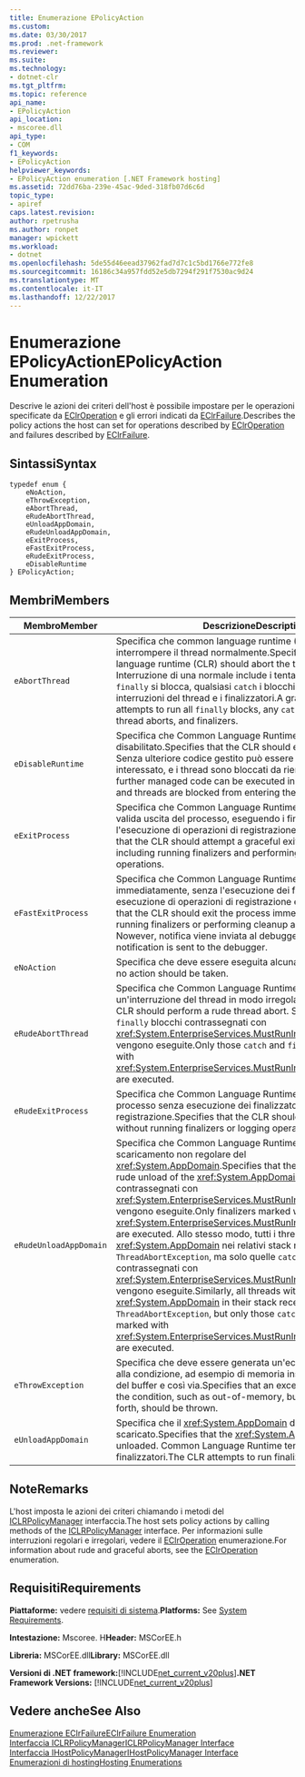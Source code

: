 ```yaml
---
title: Enumerazione EPolicyAction
ms.custom: 
ms.date: 03/30/2017
ms.prod: .net-framework
ms.reviewer: 
ms.suite: 
ms.technology:
- dotnet-clr
ms.tgt_pltfrm: 
ms.topic: reference
api_name:
- EPolicyAction
api_location:
- mscoree.dll
api_type:
- COM
f1_keywords:
- EPolicyAction
helpviewer_keywords:
- EPolicyAction enumeration [.NET Framework hosting]
ms.assetid: 72dd76ba-239e-45ac-9ded-318fb07d6c6d
topic_type:
- apiref
caps.latest.revision: 
author: rpetrusha
ms.author: ronpet
manager: wpickett
ms.workload:
- dotnet
ms.openlocfilehash: 5de55d46eead37962fad7d7c1c5bd1766e772fe8
ms.sourcegitcommit: 16186c34a957fdd52e5db7294f291f7530ac9d24
ms.translationtype: MT
ms.contentlocale: it-IT
ms.lasthandoff: 12/22/2017
---
```

# <a name="epolicyaction-enumeration"></a><span data-ttu-id="c1e47-102">Enumerazione EPolicyAction</span><span class="sxs-lookup"><span data-stu-id="c1e47-102">EPolicyAction Enumeration</span></span>
<span data-ttu-id="c1e47-103">Descrive le azioni dei criteri dell'host è possibile impostare per le operazioni specificate da [EClrOperation](../../../../docs/framework/unmanaged-api/hosting/eclroperation-enumeration.md) e gli errori indicati da [EClrFailure](../../../../docs/framework/unmanaged-api/hosting/eclrfailure-enumeration.md).</span><span class="sxs-lookup"><span data-stu-id="c1e47-103">Describes the policy actions the host can set for operations described by [EClrOperation](../../../../docs/framework/unmanaged-api/hosting/eclroperation-enumeration.md) and failures described by [EClrFailure](../../../../docs/framework/unmanaged-api/hosting/eclrfailure-enumeration.md).</span></span>  
  
## <a name="syntax"></a><span data-ttu-id="c1e47-104">Sintassi</span><span class="sxs-lookup"><span data-stu-id="c1e47-104">Syntax</span></span>  
  
```  
typedef enum {  
    eNoAction,  
    eThrowException,  
    eAbortThread,  
    eRudeAbortThread,  
    eUnloadAppDomain,  
    eRudeUnloadAppDomain,  
    eExitProcess,  
    eFastExitProcess,  
    eRudeExitProcess,  
    eDisableRuntime  
} EPolicyAction;  
```  
  
## <a name="members"></a><span data-ttu-id="c1e47-105">Membri</span><span class="sxs-lookup"><span data-stu-id="c1e47-105">Members</span></span>  
  
|<span data-ttu-id="c1e47-106">Membro</span><span class="sxs-lookup"><span data-stu-id="c1e47-106">Member</span></span>|<span data-ttu-id="c1e47-107">Descrizione</span><span class="sxs-lookup"><span data-stu-id="c1e47-107">Description</span></span>|  
|------------|-----------------|  
|`eAbortThread`|<span data-ttu-id="c1e47-108">Specifica che common language runtime (CLR) deve interrompere il thread normalmente.</span><span class="sxs-lookup"><span data-stu-id="c1e47-108">Specifies that the common language runtime (CLR) should abort the thread gracefully.</span></span> <span data-ttu-id="c1e47-109">Interruzione di una normale include i tentativi di eseguire tutti `finally` si blocca, qualsiasi `catch` i blocchi correlati alle interruzioni del thread e i finalizzatori.</span><span class="sxs-lookup"><span data-stu-id="c1e47-109">A graceful abort includes attempts to run all `finally` blocks, any `catch` blocks related to thread aborts, and finalizers.</span></span>|  
|`eDisableRuntime`|<span data-ttu-id="c1e47-110">Specifica che Common Language Runtime deve essere stato disabilitato.</span><span class="sxs-lookup"><span data-stu-id="c1e47-110">Specifies that the CLR should enter a disabled state.</span></span> <span data-ttu-id="c1e47-111">Senza ulteriore codice gestito può essere eseguito nel processo interessato, e i thread sono bloccati da rientrano nel CLR.</span><span class="sxs-lookup"><span data-stu-id="c1e47-111">No further managed code can be executed in the affected process, and threads are blocked from entering the CLR.</span></span>|  
|`eExitProcess`|<span data-ttu-id="c1e47-112">Specifica che Common Language Runtime deve tentare una valida uscita del processo, eseguendo i finalizzatori e l'esecuzione di operazioni di registrazione e di pulizia.</span><span class="sxs-lookup"><span data-stu-id="c1e47-112">Specifies that the CLR should attempt a graceful exit of the process, including running finalizers and performing cleanup and logging operations.</span></span>|  
|`eFastExitProcess`|<span data-ttu-id="c1e47-113">Specifica che Common Language Runtime si chiude il processo immediatamente, senza l'esecuzione dei finalizzatori o esecuzione di operazioni di registrazione e di pulizia.</span><span class="sxs-lookup"><span data-stu-id="c1e47-113">Specifies that the CLR should exit the process immediately, without running finalizers or performing cleanup and logging operations.</span></span> <span data-ttu-id="c1e47-114">Nowever, notifica viene inviata al debugger.</span><span class="sxs-lookup"><span data-stu-id="c1e47-114">Nowever, notification is sent to the debugger.</span></span>|  
|`eNoAction`|<span data-ttu-id="c1e47-115">Specifica che deve essere eseguita alcuna azione.</span><span class="sxs-lookup"><span data-stu-id="c1e47-115">Specifies that no action should be taken.</span></span>|  
|`eRudeAbortThread`|<span data-ttu-id="c1e47-116">Specifica che Common Language Runtime deve eseguire un'interruzione del thread in modo irregolare.</span><span class="sxs-lookup"><span data-stu-id="c1e47-116">Specifies that the CLR should perform a rude thread abort.</span></span> <span data-ttu-id="c1e47-117">Solo quelli `catch` e `finally` blocchi contrassegnati con <xref:System.EnterpriseServices.MustRunInClientContextAttribute> vengono eseguite.</span><span class="sxs-lookup"><span data-stu-id="c1e47-117">Only those `catch` and `finally` blocks marked with <xref:System.EnterpriseServices.MustRunInClientContextAttribute> are executed.</span></span>|  
|`eRudeExitProcess`|<span data-ttu-id="c1e47-118">Specifica che Common Language Runtime deve uscire dal processo senza esecuzione dei finalizzatori o operazioni di registrazione.</span><span class="sxs-lookup"><span data-stu-id="c1e47-118">Specifies that the CLR should exit the process without running finalizers or logging operations.</span></span>|  
|`eRudeUnloadAppDomain`|<span data-ttu-id="c1e47-119">Specifica che Common Language Runtime deve eseguire uno scaricamento non regolare del <xref:System.AppDomain>.</span><span class="sxs-lookup"><span data-stu-id="c1e47-119">Specifies that the CLR should perform a rude unload of the <xref:System.AppDomain>.</span></span> <span data-ttu-id="c1e47-120">Solo i finalizzatori contrassegnati con <xref:System.EnterpriseServices.MustRunInClientContextAttribute> vengono eseguite.</span><span class="sxs-lookup"><span data-stu-id="c1e47-120">Only finalizers marked with <xref:System.EnterpriseServices.MustRunInClientContextAttribute> are executed.</span></span> <span data-ttu-id="c1e47-121">Allo stesso modo, tutti i thread con questo <xref:System.AppDomain> nei relativi stack ricevere un `ThreadAbortException`, ma solo quelle `catch` e `finally` blocchi contrassegnati con <xref:System.EnterpriseServices.MustRunInClientContextAttribute> vengono eseguite.</span><span class="sxs-lookup"><span data-stu-id="c1e47-121">Similarly, all threads with this <xref:System.AppDomain> in their stack receive a `ThreadAbortException`, but only those `catch` and `finally` blocks marked with <xref:System.EnterpriseServices.MustRunInClientContextAttribute> are executed.</span></span>|  
|`eThrowException`|<span data-ttu-id="c1e47-122">Specifica che deve essere generata un'eccezione appropriata alla condizione, ad esempio di memoria insufficiente, overflow del buffer e così via.</span><span class="sxs-lookup"><span data-stu-id="c1e47-122">Specifies that an exception appropriate to the condition, such as out-of-memory, buffer overflow, and so forth, should be thrown.</span></span>|  
|`eUnloadAppDomain`|<span data-ttu-id="c1e47-123">Specifica che il <xref:System.AppDomain> deve essere scaricato.</span><span class="sxs-lookup"><span data-stu-id="c1e47-123">Specifies that the <xref:System.AppDomain> should be unloaded.</span></span> <span data-ttu-id="c1e47-124">Common Language Runtime tenta di eseguire i finalizzatori.</span><span class="sxs-lookup"><span data-stu-id="c1e47-124">The CLR attempts to run finalizers.</span></span>|  
  
## <a name="remarks"></a><span data-ttu-id="c1e47-125">Note</span><span class="sxs-lookup"><span data-stu-id="c1e47-125">Remarks</span></span>  
 <span data-ttu-id="c1e47-126">L'host imposta le azioni dei criteri chiamando i metodi del [ICLRPolicyManager](../../../../docs/framework/unmanaged-api/hosting/iclrpolicymanager-interface.md) interfaccia.</span><span class="sxs-lookup"><span data-stu-id="c1e47-126">The host sets policy actions by calling methods of the [ICLRPolicyManager](../../../../docs/framework/unmanaged-api/hosting/iclrpolicymanager-interface.md) interface.</span></span> <span data-ttu-id="c1e47-127">Per informazioni sulle interruzioni regolari e irregolari, vedere il [EClrOperation](../../../../docs/framework/unmanaged-api/hosting/eclroperation-enumeration.md) enumerazione.</span><span class="sxs-lookup"><span data-stu-id="c1e47-127">For information about rude and graceful aborts, see the [EClrOperation](../../../../docs/framework/unmanaged-api/hosting/eclroperation-enumeration.md) enumeration.</span></span>  
  
## <a name="requirements"></a><span data-ttu-id="c1e47-128">Requisiti</span><span class="sxs-lookup"><span data-stu-id="c1e47-128">Requirements</span></span>  
 <span data-ttu-id="c1e47-129">**Piattaforme:** vedere [requisiti di sistema](../../../../docs/framework/get-started/system-requirements.md).</span><span class="sxs-lookup"><span data-stu-id="c1e47-129">**Platforms:** See [System Requirements](../../../../docs/framework/get-started/system-requirements.md).</span></span>  
  
 <span data-ttu-id="c1e47-130">**Intestazione:** Mscoree. H</span><span class="sxs-lookup"><span data-stu-id="c1e47-130">**Header:** MSCorEE.h</span></span>  
  
 <span data-ttu-id="c1e47-131">**Libreria:** MSCorEE.dll</span><span class="sxs-lookup"><span data-stu-id="c1e47-131">**Library:** MSCorEE.dll</span></span>  
  
 <span data-ttu-id="c1e47-132">**Versioni di .NET framework:**[!INCLUDE[net_current_v20plus](../../../../includes/net-current-v20plus-md.md)]</span><span class="sxs-lookup"><span data-stu-id="c1e47-132">**.NET Framework Versions:** [!INCLUDE[net_current_v20plus](../../../../includes/net-current-v20plus-md.md)]</span></span>  
  
## <a name="see-also"></a><span data-ttu-id="c1e47-133">Vedere anche</span><span class="sxs-lookup"><span data-stu-id="c1e47-133">See Also</span></span>  
 [<span data-ttu-id="c1e47-134">Enumerazione EClrFailure</span><span class="sxs-lookup"><span data-stu-id="c1e47-134">EClrFailure Enumeration</span></span>](../../../../docs/framework/unmanaged-api/hosting/eclrfailure-enumeration.md)  
 [<span data-ttu-id="c1e47-135">Interfaccia ICLRPolicyManager</span><span class="sxs-lookup"><span data-stu-id="c1e47-135">ICLRPolicyManager Interface</span></span>](../../../../docs/framework/unmanaged-api/hosting/iclrpolicymanager-interface.md)  
 [<span data-ttu-id="c1e47-136">Interfaccia IHostPolicyManager</span><span class="sxs-lookup"><span data-stu-id="c1e47-136">IHostPolicyManager Interface</span></span>](../../../../docs/framework/unmanaged-api/hosting/ihostpolicymanager-interface.md)  
 [<span data-ttu-id="c1e47-137">Enumerazioni di hosting</span><span class="sxs-lookup"><span data-stu-id="c1e47-137">Hosting Enumerations</span></span>](../../../../docs/framework/unmanaged-api/hosting/hosting-enumerations.md)
